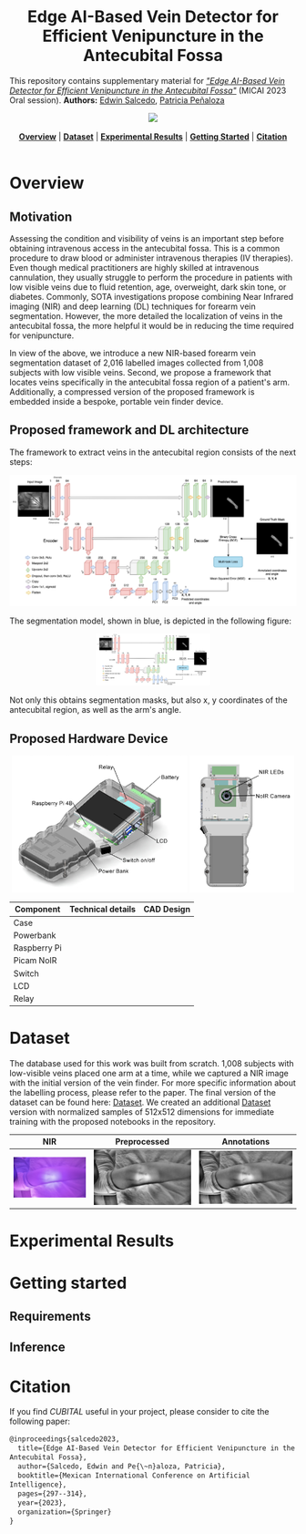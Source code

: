 <h1 align="center">Edge AI-Based Vein Detector for Efficient Venipuncture in the Antecubital Fossa</h1> 

This repository contains supplementary material for [*"Edge AI-Based Vein Detector for Efficient Venipuncture in the Antecubital Fossa"*](https://arxiv.org/pdf/2310.18234.pdf) (MICAI 2023 Oral session). **Authors:** [Edwin Salcedo](https://www.linkedin.com/in/edwinsalcedo), [Patricia Peñaloza](https://www.linkedin.com/in/patricia-jael-pe%C3%B1aloza-sola-6b9b65131)

<p align="center">
  <img src="images/">
</p>

<div align="center">
  <a href="#Overview"><b>Overview</b></a> |
  <a href="#Our approach"><b>Dataset</b></a> |
  <a href="#Results"><b>Experimental Results</b></a> |
  <a href="#Getting Started"><b>Getting Started</b></a> |
  <a href="#Citation"><b>Citation</b></a>
</div>

<br>

# Overview

## Motivation
Assessing the condition and visibility of veins is an important step before obtaining intravenous access in the antecubital fossa. This is a common procedure to draw blood or administer intravenous therapies (IV therapies). Even though medical practitioners are highly skilled at intravenous cannulation, they usually struggle to perform the procedure in patients with low visible veins due to fluid retention, age, overweight, dark skin tone, or diabetes. Commonly, SOTA investigations propose combining Near Infrared imaging (NIR) and deep learning (DL) techniques for forearm vein segmentation. However, the more detailed the localization of veins in the antecubital fossa, the more helpful it would be in reducing the time required for venipuncture.

In view of the above, we introduce a new NIR-based forearm vein segmentation dataset of 2,016 labelled images collected from 1,008 subjects with low visible veins. Second, we propose a framework that locates veins specifically in the antecubital fossa region of a patient's arm. Additionally, a compressed version of the proposed framework is embedded inside a bespoke, portable vein finder device. 

## Proposed framework and DL architecture
The framework to extract veins in the antecubital region consists of the next steps:  
<p align="center">
<img src="images/final-unet.png" width="600">
</p>

The segmentation model, shown in blue, is depicted in the following figure:

<p align="center">
<img src="images/final-unet.png" width="200">
</p>

Not only this obtains segmentation masks, but also x, y coordinates of the antecubital region, as well as the arm's angle.

## Proposed Hardware Device

<p align="center">
  <img src="images/isometric.png" height="240">
  <img src="images/posterior.png" height="240">
</p>

| Component | Technical details | CAD Design |
| --- | --- | --- |
| Case |  |  |
| Powerbank |  |  |
| Raspberry Pi |  |  |
| Picam NoIR |  |  |
| Switch |  |  |
| LCD |  |  |
| Relay |  |  |

# Dataset

The database used for this work was built from scratch. 1,008 subjects with low-visible veins placed one arm at a time, while we captured a NIR image with the initial version of the vein finder. For more specific information about the labelling process, please refer to the paper. The final version of the dataset can be found here: [Dataset](https://drive.google.com/file/d/191uA9ErYRSXculIa3AXHqfBhXjd7O3St/view?usp=sharing). We created an additional [Dataset](https://drive.google.com/file/d/1-6hCFfxxFFCx1fuBaQODVqDVOiWPl42U/view?usp=sharing) version with normalized samples of 512x512 dimensions for immediate training with the proposed notebooks in the repository. 

|  NIR |  Preprocessed |  Annotations |  
|---|---|---|
|<img src="samples/0.png" width="300"/> | <img src=samples/0_prep.png alt="drawing" width="300"/> | <img src=samples/0_prep.png alt="drawing" width="300"/> |

# Experimental Results

# Getting started

## Requirements

## Inference


# Citation
If you find *CUBITAL* useful in your project, please consider to cite the following paper:

```
@inproceedings{salcedo2023,
  title={Edge AI-Based Vein Detector for Efficient Venipuncture in the Antecubital Fossa},
  author={Salcedo, Edwin and Pe{\~n}aloza, Patricia},
  booktitle={Mexican International Conference on Artificial Intelligence},
  pages={297--314},
  year={2023},
  organization={Springer}
}
```